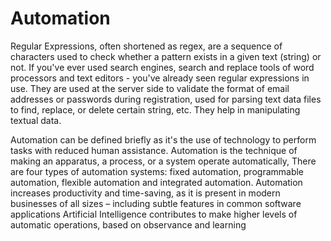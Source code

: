 # Automation

Regular Expressions, often shortened as regex, are a sequence of characters used to check whether a pattern exists in a given text (string) or not. If you've ever used search engines, search and replace tools of word processors and text editors - you've already seen regular expressions in use. They are used at the server side to validate the format of email addresses or passwords during registration, used for parsing text data files to find, replace, or delete certain string, etc. They help in manipulating textual data.

Automation can be defined briefly as it's the use of technology to perform tasks with reduced human assistance.
Automation is the technique of making an apparatus, a process, or a system operate automatically,
There are four types of automation systems: fixed automation, programmable automation, flexible automation and integrated automation.
Automation increases productivity and time-saving, as it is present in modern businesses of all sizes – including subtle features in common software applications
Artificial Intelligence contributes to make higher levels of automatic operations, based on observance and learning